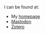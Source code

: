 I can be found at:
- My [homepage](https://nmc.quarto.pub/)
- <a rel="me" href="https://scholar.social/@ncraig">Mastodon</a>
- [Zotero](https://www.zotero.org/ncraig/)
